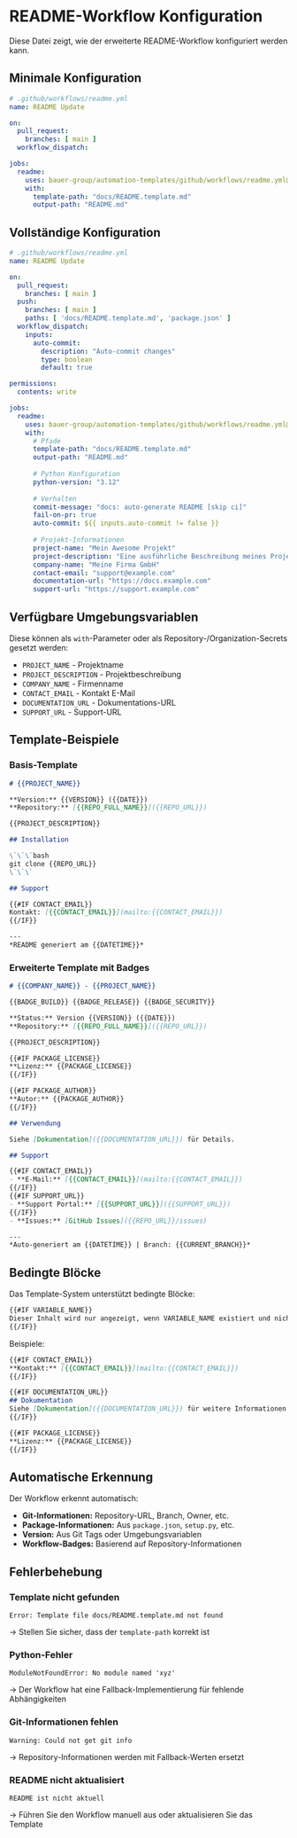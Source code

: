 # README-Workflow Konfiguration

Diese Datei zeigt, wie der erweiterte README-Workflow konfiguriert werden kann.

## Minimale Konfiguration

```yaml
# .github/workflows/readme.yml
name: README Update

on:
  pull_request:
    branches: [ main ]
  workflow_dispatch:

jobs:
  readme:
    uses: bauer-group/automation-templates/github/workflows/readme.yml@main
    with:
      template-path: "docs/README.template.md"
      output-path: "README.md"
```

## Vollständige Konfiguration

```yaml
# .github/workflows/readme.yml
name: README Update

on:
  pull_request:
    branches: [ main ]
  push:
    branches: [ main ]
    paths: [ 'docs/README.template.md', 'package.json' ]
  workflow_dispatch:
    inputs:
      auto-commit:
        description: "Auto-commit changes"
        type: boolean
        default: true

permissions:
  contents: write

jobs:
  readme:
    uses: bauer-group/automation-templates/github/workflows/readme.yml@main
    with:
      # Pfade
      template-path: "docs/README.template.md"
      output-path: "README.md"
      
      # Python Konfiguration  
      python-version: "3.12"
      
      # Verhalten
      commit-message: "docs: auto-generate README [skip ci]"
      fail-on-pr: true
      auto-commit: ${{ inputs.auto-commit != false }}
      
      # Projekt-Informationen
      project-name: "Mein Awesome Projekt"
      project-description: "Eine ausführliche Beschreibung meines Projekts"
      company-name: "Meine Firma GmbH"
      contact-email: "support@example.com"
      documentation-url: "https://docs.example.com"
      support-url: "https://support.example.com"
```

## Verfügbare Umgebungsvariablen

Diese können als `with`-Parameter oder als Repository-/Organization-Secrets gesetzt werden:

- `PROJECT_NAME` - Projektname
- `PROJECT_DESCRIPTION` - Projektbeschreibung  
- `COMPANY_NAME` - Firmenname
- `CONTACT_EMAIL` - Kontakt E-Mail
- `DOCUMENTATION_URL` - Dokumentations-URL
- `SUPPORT_URL` - Support-URL

## Template-Beispiele

### Basis-Template

```markdown
# {{PROJECT_NAME}}

**Version:** {{VERSION}} ({{DATE}})  
**Repository:** [{{REPO_FULL_NAME}}]({{REPO_URL}})

{{PROJECT_DESCRIPTION}}

## Installation

\`\`\`bash
git clone {{REPO_URL}}
\`\`\`

## Support

{{#IF CONTACT_EMAIL}}
Kontakt: [{{CONTACT_EMAIL}}](mailto:{{CONTACT_EMAIL}})
{{/IF}}

---
*README generiert am {{DATETIME}}*
```

### Erweiterte Template mit Badges

```markdown
# {{COMPANY_NAME}} - {{PROJECT_NAME}}

{{BADGE_BUILD}} {{BADGE_RELEASE}} {{BADGE_SECURITY}}

**Status:** Version {{VERSION}} ({{DATE}})  
**Repository:** [{{REPO_FULL_NAME}}]({{REPO_URL}})  

{{PROJECT_DESCRIPTION}}

{{#IF PACKAGE_LICENSE}}
**Lizenz:** {{PACKAGE_LICENSE}}
{{/IF}}

{{#IF PACKAGE_AUTHOR}}
**Autor:** {{PACKAGE_AUTHOR}}
{{/IF}}

## Verwendung

Siehe [Dokumentation]({{DOCUMENTATION_URL}}) für Details.

## Support

{{#IF CONTACT_EMAIL}}
- **E-Mail:** [{{CONTACT_EMAIL}}](mailto:{{CONTACT_EMAIL}})
{{/IF}}
{{#IF SUPPORT_URL}}
- **Support Portal:** [{{SUPPORT_URL}}]({{SUPPORT_URL}})
{{/IF}}
- **Issues:** [GitHub Issues]({{REPO_URL}}/issues)

---
*Auto-generiert am {{DATETIME}} | Branch: {{CURRENT_BRANCH}}*
```

## Bedingte Blöcke

Das Template-System unterstützt bedingte Blöcke:

```markdown
{{#IF VARIABLE_NAME}}
Dieser Inhalt wird nur angezeigt, wenn VARIABLE_NAME existiert und nicht leer ist.
{{/IF}}
```

Beispiele:

```markdown
{{#IF CONTACT_EMAIL}}
**Kontakt:** [{{CONTACT_EMAIL}}](mailto:{{CONTACT_EMAIL}})
{{/IF}}

{{#IF DOCUMENTATION_URL}}
## Dokumentation
Siehe [Dokumentation]({{DOCUMENTATION_URL}}) für weitere Informationen.
{{/IF}}

{{#IF PACKAGE_LICENSE}}
**Lizenz:** {{PACKAGE_LICENSE}}
{{/IF}}
```

## Automatische Erkennung

Der Workflow erkennt automatisch:

- **Git-Informationen:** Repository-URL, Branch, Owner, etc.
- **Package-Informationen:** Aus `package.json`, `setup.py`, etc.
- **Version:** Aus Git Tags oder Umgebungsvariablen
- **Workflow-Badges:** Basierend auf Repository-Informationen

## Fehlerbehebung

### Template nicht gefunden
```
Error: Template file docs/README.template.md not found
```
→ Stellen Sie sicher, dass der `template-path` korrekt ist

### Python-Fehler
```
ModuleNotFoundError: No module named 'xyz'
```
→ Der Workflow hat eine Fallback-Implementierung für fehlende Abhängigkeiten

### Git-Informationen fehlen
```
Warning: Could not get git info
```
→ Repository-Informationen werden mit Fallback-Werten ersetzt

### README nicht aktualisiert
```
README ist nicht aktuell
```
→ Führen Sie den Workflow manuell aus oder aktualisieren Sie das Template
